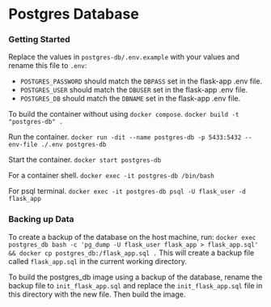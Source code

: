 # Postgres Database

### Getting Started

Replace the values in `postgres-db/.env.example` with your values and rename this file to `.env`:

- `POSTGRES_PASSWORD` should match the `DBPASS` set in the flask-app .env file.
- `POSTGRES_USER` should match the `DBUSER` set in the flask-app .env file.
- `POSTGRES_DB` should match the `DBNAME` set in the flask-app .env file.

To build the container without using ```docker compose```.
```docker build -t "postgres-db" .```

Run the container.
```docker run -dit --name postgres-db -p 5433:5432 --env-file ./.env postgres-db```

Start the container.
```docker start postgres-db```

For a container shell.
```docker exec -it postgres-db /bin/bash```

For psql terminal.
```docker exec -it postgres-db psql -U flask_user -d flask_app```

### Backing up Data

To create a backup of the database on the host machine, run:
```docker exec postgres_db bash -c 'pg_dump -U flask_user flask_app > flask_app.sql' && docker cp postgres_db:/flask_app.sql .```
This will create a backup file called ```flask_app.sql``` in the current working directory.


To build the postgres_db image using a backup of the database, rename the backup file to ```init_flask_app.sql``` and replace the ```init_flask_app.sql``` file in this directory with the new file. Then build the image.